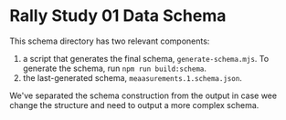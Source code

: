 # Rally Study 01 Data Schema

This schema directory has two relevant components:

1. a script that generates the final schema, `generate-schema.mjs`. To generate the schema, run `npm run build:schema`.
2. the last-generated schema, `meaasurements.1.schema.json`.

We've separated the schema construction from the output in case wee change the structure and need to output a more complex schema.
